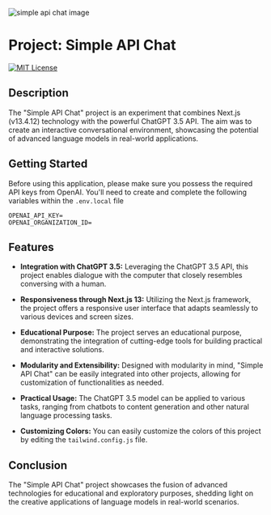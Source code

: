 ![simple api chat image](https://i.imgur.com/qD4cscA.png)

# Project: Simple API Chat

[![MIT License](https://img.shields.io/badge/License-MIT-green.svg)](https://choosealicense.com/licenses/mit/)

## Description

The "Simple API Chat" project is an experiment that combines Next.js (v13.4.12) technology with the powerful ChatGPT 3.5 API. The aim was to create an interactive conversational environment, showcasing the potential of advanced language models in real-world applications.

## Getting Started

Before using this application, please make sure you possess the required API keys from OpenAI. You'll need to create and complete the following variables within the `.env.local` file

```plaintext
OPENAI_API_KEY=
OPENAI_ORGANIZATION_ID=
```

## Features

-   **Integration with ChatGPT 3.5:** Leveraging the ChatGPT 3.5 API, this project enables dialogue with the computer that closely resembles conversing with a human.

-   **Responsiveness through Next.js 13:** Utilizing the Next.js framework, the project offers a responsive user interface that adapts seamlessly to various devices and screen sizes.

-   **Educational Purpose:** The project serves an educational purpose, demonstrating the integration of cutting-edge tools for building practical and interactive solutions.

-   **Modularity and Extensibility:** Designed with modularity in mind, "Simple API Chat" can be easily integrated into other projects, allowing for customization of functionalities as needed.

-   **Practical Usage:** The ChatGPT 3.5 model can be applied to various tasks, ranging from chatbots to content generation and other natural language processing tasks.

-   **Customizing Colors:** You can easily customize the colors of this project by editing the `tailwind.config.js` file.

## Conclusion

The "Simple API Chat" project showcases the fusion of advanced technologies for educational and exploratory purposes, shedding light on the creative applications of language models in real-world scenarios.
